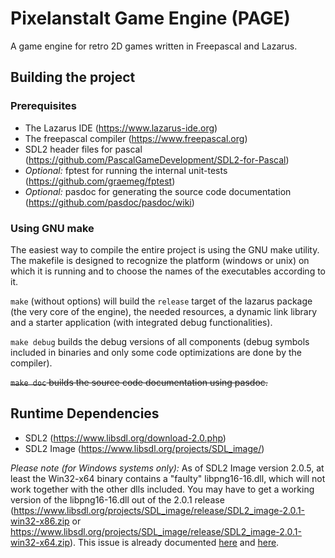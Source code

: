 # Pixelanstalt Game Engine (PAGE)
A game engine for retro 2D games written in Freepascal and Lazarus. 

## Building the project

### Prerequisites 
* The Lazarus IDE (https://www.lazarus-ide.org)
* The freepascal compiler (https://www.freepascal.org)
* SDL2 header files for pascal (https://github.com/PascalGameDevelopment/SDL2-for-Pascal)
* *Optional:* fptest for running the internal unit-tests (https://github.com/graemeg/fptest)
* *Optional:* pasdoc for generating the source code documentation (https://github.com/pasdoc/pasdoc/wiki)

### Using GNU make
The easiest way to compile the entire project is using the GNU make utility. The makefile is designed to recognize the platform (windows or unix) on which it is running and to choose the names of the executables according to it. 

`make` (without options) will build the `release` target of the lazarus package (the very core of the engine), the needed resources, a dynamic link library and a starter application (with integrated debug functionalities).

`make debug` builds the debug versions of all components (debug symbols included in binaries and only some code optimizations are done by the compiler).

~~`make doc` builds the source code documentation using pasdoc.~~ 

## Runtime Dependencies
* SDL2 (https://www.libsdl.org/download-2.0.php)
* SDL2 Image (https://www.libsdl.org/projects/SDL_image/) 

*Please note (for Windows systems only):* As of SDL2 Image version 2.0.5, at least the Win32-x64 binary contains a "faulty" libpng16-16.dll, which will not work together with the other dlls included. You may have to get a working version of the libpng16-16.dll out of the 2.0.1 release (https://www.libsdl.org/projects/SDL_image/release/SDL2_image-2.0.1-win32-x86.zip or https://www.libsdl.org/projects/SDL_image/release/SDL2_image-2.0.1-win32-x64.zip). This issue is already documented [here](https://bugzilla.libsdl.org/show_bug.cgi?id=4198) and [here](https://discourse.libsdl.org/t/sdl2-image-fails-loading-libpng-on-latest-versions-when-cross-compiling/24494).
